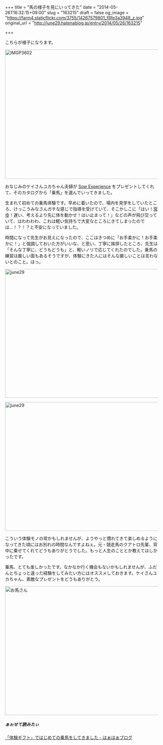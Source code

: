 +++
title = "馬の様子を見にいってきた"
date = "2014-05-26T16:32:15+09:00"
slug = "163215"
draft = false
og_image = "https://farm4.staticflickr.com/3755/14267579801_f8fe3a3948_z.jpg"
original_url = "http://june29.hatenablog.jp/entry/2014/05/26/163215"

+++

<p>こちらが様子になります。</p>
<p><a href="https://www.flickr.com/photos/june29/14263519952" title="IMGP3602 by Jun OHWADA, on Flickr"><img src="https://farm4.staticflickr.com/3812/14263519952_cd273d4592_z.jpg" width="640" height="426" alt="IMGP3602"></a></p>
<p>おなじみのケイさんユカちゃん夫婦が <a href="http://www.sowxp.co.jp/" title="Sow Experience 体験ギフト - 3,000の選べる体験を贈れます。">Sow Experience</a> をプレゼントしてくれて、そのカタログから「乗馬」を選んでいってきました。</p>
<p>生まれて初めての乗馬体験です。早めに着いたので、場内を見学をしていたところ、けっこうみなさんガチな感じで指導を受けていて、そこかしこに「はい！<a class="keyword" href="http://d.hatena.ne.jp/keyword/%BE%EF%CA%E2">常歩</a>！遅い、考えるより先に体を動かせ！はい止まって！」などの声が飛び交っていて、はわわわわ、これは軽い気持ちで大変なところにきてしまったのでは…！？！？と不安になっていました。</p>
<p>時間になって先生がお見えになったので、ここはきつめに「お手柔かに！お手柔かに！」と強調しておいた方がいいな、と思い、丁寧に挨拶したところ、先生は「そんな丁寧に、どうもどうも」と、軽いノリで応じてくれたのでした。乗馬の練習は厳しい面もあるそうですが、体験にきた人にはそんな厳しいことは言わないとのこと。ほっ。</p>
<p><a href="https://www.flickr.com/photos/mamipeko/14084250588" title="june29 by mamipeko y, on Flickr"><img src="https://farm6.staticflickr.com/5524/14084250588_1272282f0d_z.jpg" width="640" height="424" alt="june29"></a></p>
<p><a href="https://www.flickr.com/photos/mamipeko/14084241289" title="june29 by mamipeko y, on Flickr"><img src="https://farm4.staticflickr.com/3692/14084241289_a01413678c_z.jpg" width="640" height="424" alt="june29"></a></p>
<p>こういう体験モノの常かもしれませんが、ようやっと慣れてきて楽しめるようになってきた頃にはお別れの時間なんですよねぇ。元・競走馬のクアトロ先輩、背中に乗せてくれてどうもありがとうでした。もっと人生のこととか教えてほしかったです。</p>
<p>乗馬、とても楽しかったです。なかなか行く機会もないかもしれませんが、ふだんとちょっと違った経験をしてみたい方にはオススメしておきます。ケイさんユカちゃん、素敵なプレゼントをどうもありがとう。</p>
<p><a href="https://www.flickr.com/photos/mamipeko/14267579801" title="お馬さん by mamipeko y, on Flickr"><img src="https://farm4.staticflickr.com/3755/14267579801_f8fe3a3948_z.jpg" width="640" height="424" alt="お馬さん"></a><br>
</p>

<div class="section">
    <h5>ぁゎせて読みたぃ</h5>
    <p><a href="http://mamipeko.hatenablog.com/entry/sowexperience" title="「体験ギフト」ではじめての乗馬をしてきました - はぁはぁブログ">「体験ギフト」ではじめての乗馬をしてきました - はぁはぁブログ</a></p>

</div>
